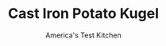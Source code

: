 ---
layout: ../../layouts/MarkdownPostLayout.astro
title: Cast Iron Potato Kugel
author: America's Test Kitchen
pubDate: 2023-03-15
description: "This simple, flavorful potato side is perfect for Passover."
image_url: https://res.cloudinary.com/hksqkdlah/image/upload/ar_1:1,c_fill,dpr_2.0,f_auto,fl_lossy.progressive.strip_profile,g_faces:auto,q_auto:low,w_344/SFS_PotatoKugel-62_qgxmvh
tags: ["Side Dishes","Potatoes","Passover"]
calories: 2260
protein: 7
carbohydrates: 34
fats: 
fiber: 3
ingredients: ["6 tablespoons, rendered chicken fat (schmaltz), divided","2 cups, finely chopped onions","3/4 teaspoon, table salt, plus salt for tossing potatoes","3 pounds, russet potatoes, unpeeled","4 , large eggs","1 1/4 teaspoons, pepper","1 tablespoon, minced fresh chives"]
serves: 8
time: "1¾ hours"
instructions: ["Adjust oven rack to upper-middle position and heat oven to 425 degrees. Heat 2 tablespoons chicken fat in 10-inch cast-iron skillet over medium-high heat until shimmering. Add onions and cook, stirring occasionally, until softened, about 3 minutes. Transfer to bowl and set aside.","Whisk 2 cups water and 2 tablespoons salt in large bowl until salt is dissolved. Fit food processor with shredding disk. Peel potatoes and halve or quarter lengthwise as needed to fit through processor feed tube. Shred potatoes. Transfer potatoes to salt water and toss briefly to coat.","Drain potatoes in colander. Place one-quarter of shredded potatoes in center of clean dish towel. Gather ends of towel and twist tightly to wring out excess moisture from potatoes. Transfer dried potatoes to now-empty bowl. Repeat 3 more times with remaining potatoes. Stir eggs, pepper, onions, and remaining ¾ teaspoon salt into potatoes until thoroughly combined.","Heat remaining ¼ cup chicken fat in now-empty skillet over medium-high heat until just smoking. Add potato mixture to skillet and distribute into even layer but do not press down or smooth top. Cook for 1 minute to set bottom.","Transfer to oven and bake until kugel is lightly browned on top, about 45 minutes. Let cool for 5 minutes. Cut into wedges in skillet. Sprinkle with chives and serve."]
nutrition: ["811 mg Potassium","156 mg Phosphorus","48 mg Calcium","2 mg Iron","47 mg Magnesium","573 mg Sodium","13 g Fat","1 mg Niacin (B3)","5 g Monounsaturated","1 g Polyunsaturated","12 mg Vitamin C","103 mg Cholesterol","4 g Saturated","3 g Fiber","43 µg Folate (food)","2 g Sugars","4 µg Vitamin K","188 g Water","34 g Carbs","43 µg Folate equivalent (total)","7 g Protein","42 µg Vitamin A","282 kcal Energy","2260 calories"]
notes: "You can find rendered chicken fat (schmaltz) in the frozen foods section of larger supermarkets. If you cant find it, you can substitute extra-virgin olive oil. We prefer using the shredding disk of a food processor to shred the potatoes, but you can also use the large holes of a box grater. Making this kugel in a well-seasoned cast-iron skillet ensures that it will have a crisp crust, but if you dont have one, you can use a 10-inch ovensafe nonstick skillet. Serve with sour cream, if desired."
---